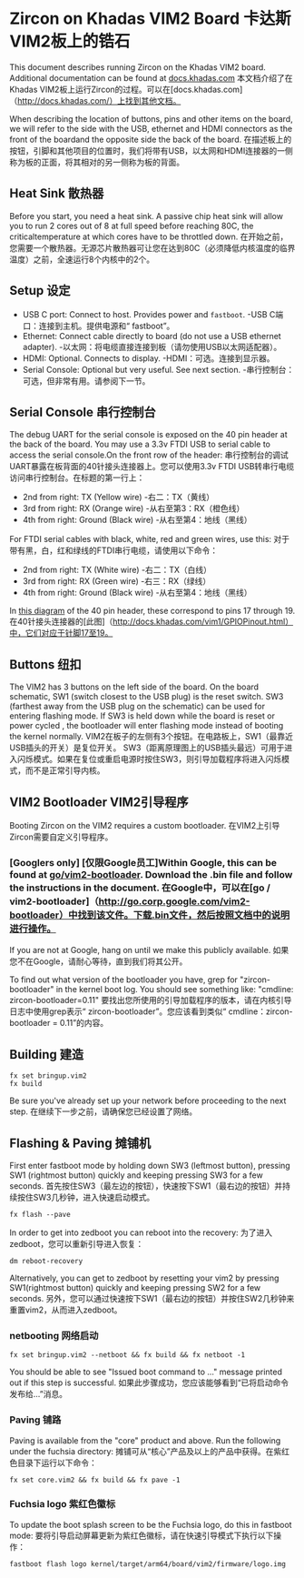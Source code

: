  
# Zircon on Khadas VIM2 Board  卡达斯VIM2板上的锆石 

This document describes running Zircon on the Khadas VIM2 board. Additional documentation can be found at [docs.khadas.com](http://docs.khadas.com/) 本文档介绍了在Khadas VIM2板上运行Zircon的过程。可以在[docs.khadas.com]（http://docs.khadas.com/）上找到其他文档。

When describing the location of buttons, pins and other items on the board, we will refer to the side with the USB, ethernet and HDMI connectors as the front of the boardand the opposite side the back of the board. 在描述板上的按钮，引脚和其他项目的位置时，我们将带有USB，以太网和HDMI连接器的一侧称为板的正面，将其相对的另一侧称为板的背面。

 
## Heat Sink  散热器 

Before you start, you need a heat sink. A passive chip heat sink will allow you to run 2 cores out of 8 at full speed before reaching 80C, the criticaltemperature at which cores have to be throttled down. 在开始之前，您需要一个散热器。无源芯片散热器可让您在达到80C（必须降低内核温度的临界温度）之前，全速运行8个内核中的2个。

 
## Setup  设定 

 
- USB C port: Connect to host. Provides power and `fastboot`.  -USB C端口：连接到主机。提供电源和“ fastboot”。
- Ethernet: Connect cable directly to board (do not use a USB ethernet adapter).  -以太网：将电缆直接连接到板（请勿使用USB以太网适配器）。
- HDMI: Optional. Connects to display.  -HDMI：可选。连接到显示器。
- Serial Console: Optional but very useful. See next section.  -串行控制台：可选，但非常有用。请参阅下一节。

 
## Serial Console  串行控制台 

The debug UART for the serial console is exposed on the 40 pin header at the back of the board. You may use a 3.3v FTDI USB to serial cable to access the serial console.On the front row of the header: 串行控制台的调试UART暴露在板背面的40针接头连接器上。您可以使用3.3v FTDI USB转串行电缆访问串行控制台。在标题的第一行上：

 
- 2nd from right: TX (Yellow wire)  -右二：TX（黄线）
- 3rd from right: RX (Orange wire)  -从右至第3：RX（橙色线）
- 4th from right: Ground (Black wire)  -从右至第4：地线（黑线）

For FTDI serial cables with black, white, red and green wires, use this:  对于带有黑，白，红和绿线的FTDI串行电缆，请使用以下命令：

 
- 2nd from right: TX (White wire)  -右二：TX（白线）
- 3rd from right: RX (Green wire)  -右三：RX（绿线）
- 4th from right: Ground (Black wire)  -从右至第4：地线（黑线）

In [this diagram](http://docs.khadas.com/vim1/GPIOPinout.html) of the 40 pin header, these correspond to pins 17 through 19. 在40针接头连接器的[此图]（http://docs.khadas.com/vim1/GPIOPinout.html）中，它们对应于针脚17至19。

 
## Buttons  纽扣 

The VIM2 has 3 buttons on the left side of the board. On the board schematic, SW1 (switch closest to the USB plug) is the reset switch. SW3 (farthest away from the USB plug on the schematic) can be used for entering flashing mode. If SW3 is held down while the board is reset or power cycled , the bootloader will enter flashing mode instead of booting the kernel normally.  VIM2在板子的左侧有3个按钮。在电路板上，SW1（最靠近USB插头的开关）是复位开关。 SW3（距离原理图上的USB插头最远）可用于进入闪烁模式。如果在复位或重启电源时按住SW3，则引导加载程序将进入闪烁模式，而不是正常引导内核。

 
## VIM2 Bootloader  VIM2引导程序 

Booting Zircon on the VIM2 requires a custom bootloader.  在VIM2上引导Zircon需要自定义引导程序。

 
### [Googlers only]  [仅限Google员工]Within Google, this can be found at [go/vim2-bootloader](http://go.corp.google.com/vim2-bootloader). Download the .bin file and follow the instructions in the document.  在Google中，可以在[go / vim2-bootloader]（http://go.corp.google.com/vim2-bootloader）中找到该文件。下载.bin文件，然后按照文档中的说明进行操作。

If you are not at Google, hang on until we make this publicly available.  如果您不在Google，请耐心等待，直到我们将其公开。

To find out what version of the bootloader you have, grep for "zircon-bootloader" in the kernel boot log. You should see something like: "cmdline: zircon-bootloader=0.11" 要找出您所使用的引导加载程序的版本，请在内核引导日志中使用grep表示“ zircon-bootloader”。您应该看到类似“ cmdline：zircon-bootloader = 0.11”的内容。

 
## Building  建造 

```
fx set bringup.vim2
fx build
```
 

Be sure you've already set up your network before proceeding to the next step.  在继续下一步之前，请确保您已经设置了网络。

 
## Flashing & Paving  摊铺机 

First enter fastboot mode by holding down SW3 (leftmost button), pressing SW1 (rightmost button) quickly and keeping pressing SW3 for a few seconds.  首先按住SW3（最左边的按钮），快速按下SW1（最右边的按钮）并持续按住SW3几秒钟，进入快速启动模式。

```
fx flash --pave
```
 

In order to get into zedboot you can reboot into the recovery:  为了进入zedboot，您可以重新引导进入恢复：

```
dm reboot-recovery
```
 

Alternatively, you can get to zedboot by resetting your vim2 by pressing SW1(rightmost button) quickly and keeping pressing SW2 for a few seconds.  另外，您可以通过快速按下SW1（最右边的按钮）并按住SW2几秒钟来重置vim2，从而进入zedboot。

 
### netbooting  网络启动 

```
fx set bringup.vim2 --netboot && fx build && fx netboot -1
```
 

You should be able to see "Issued boot command to ..." message printed out if this step is successful.  如果此步骤成功，您应该能够看到“已将启动命令发布给...”消息。

 
### Paving  铺路 

Paving is available from the "core" product and above. Run the following under the fuchsia directory:  摊铺可从“核心”产品及以上的产品中获得。在紫红色目录下运行以下命令：

```
fx set core.vim2 && fx build && fx pave -1
```
 

 
### Fuchsia logo  紫红色徽标 

To update the boot splash screen to be the Fuchsia logo, do this in fastboot mode:  要将引导启动屏幕更新为紫红色徽标，请在快速引导模式下执行以下操作：

```
fastboot flash logo kernel/target/arm64/board/vim2/firmware/logo.img
```
